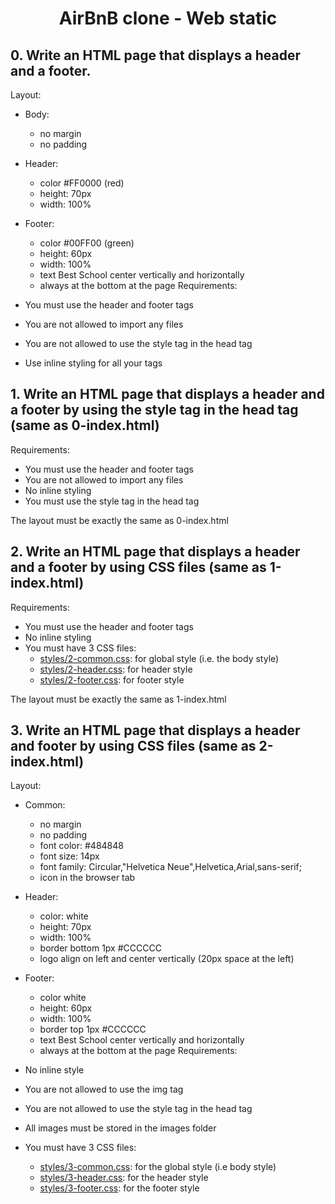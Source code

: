 # <center> AirBnB clone - Web static</center>

## 0. Write an HTML page that displays a header and a footer.

Layout:

   * Body:
       * no margin
       * no padding
   * Header:
       * color #FF0000 (red)
       * height: 70px
       * width: 100%
   * Footer:
       * color #00FF00 (green)
       * height: 60px
       * width: 100%
       * text Best School center vertically and horizontally
       * always at the bottom at the page
Requirements:

   * You must use the header and footer tags
   * You are not allowed to import any files
   * You are not allowed to use the style tag in the head tag
   * Use inline styling for all your tags

## 1. Write an HTML page that displays a header and a footer by using the style tag in the head tag (same as 0-index.html)

Requirements:

   * You must use the header and footer tags
   * You are not allowed to import any files
   * No inline styling
   * You must use the style tag in the head tag

The layout must be exactly the same as 0-index.html

## 2. Write an HTML page that displays a header and a footer by using CSS files (same as 1-index.html)

Requirements:

   * You must use the header and footer tags
   * No inline styling
   * You must have 3 CSS files:
       * [styles/2-common.css](https://github.com/charlykso/AirBnB_clone/tree/master/web_static/styles/2-common.css): for global style (i.e. the body style)
       * [styles/2-header.css](https://github.com/charlykso/AirBnB_clone/tree/master/web_static/styles/2-header.css): for header style
       * [styles/2-footer.css](https://github.com/charlykso/AirBnB_clone/tree/master/web_static/styles/2-footer.css): for footer style

The layout must be exactly the same as 1-index.html

## 3. Write an HTML page that displays a header and footer by using CSS files (same as 2-index.html)

Layout:

   * Common:
       * no margin
       * no padding
       * font color: #484848
       * font size: 14px
       * font family: Circular,"Helvetica Neue",Helvetica,Arial,sans-serif;
       * icon in the browser tab
   * Header:
       * color: white
       * height: 70px
       * width: 100%
       * border bottom 1px #CCCCCC
       * logo align on left and center vertically (20px space at the left)
   * Footer:
       * color white
       * height: 60px
       * width: 100%
       * border top 1px #CCCCCC
       * text Best School center vertically and horizontally
       * always at the bottom at the page
Requirements:

   * No inline style
   * You are not allowed to use the img tag
   * You are not allowed to use the style tag in the head tag
   * All images must be stored in the images folder
   * You must have 3 CSS files:
       * [styles/3-common.css](https://github.com/charlykso/AirBnB_clone/tree/master/web_static/styles/3-common.css): for the global style (i.e body style)
       * [styles/3-header.css](https://github.com/charlykso/AirBnB_clone/tree/master/web_static/styles/3-header.css): for the header style
       * [styles/3-footer.css](https://github.com/charlykso/AirBnB_clone/tree/master/web_static/styles/3-footer.css): for the footer style

